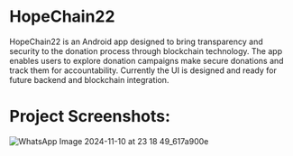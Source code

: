 ﻿# HopeChain22

 HopeChain22 is an Android app designed to bring transparency and security to the donation process through blockchain technology. The app enables users to explore donation campaigns make secure donations and track them for accountability. Currently the UI is designed and ready for future backend and blockchain integration.




 


 #  Project Screenshots:


 

![WhatsApp Image 2024-11-10 at 23 18 49_617a900e](https://github.com/user-attachments/assets/1f54fc06-c929-4105-b023-c7e0b10e86ae)
